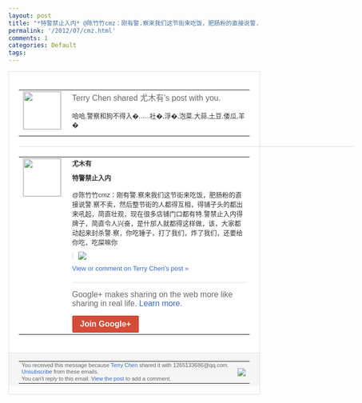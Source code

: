 ```yaml
---
layout: post
title: "*特警禁止入内* @陈竹竹cmz：刚有警.察来我们这节街来吃饭，肥肠粉的直接说警..."
permalink: '/2012/07/cmz.html'
comments: 1
categories: Default
tags: 
---
```

<div style="border:solid 1px #dfdfdf;color:#686868;font:13px Arial"><div style="background-color:#fff;padding:20px;"><table cellpadding="0" cellspacing="0"><tr><td style="padding-right:15px;vertical-align:top"><a href="https://plus.google.com/_/notifications/emlink?emrecipient=109554455967099403328&amp;emid=CLDt5ua0_bACFYYC3AodiGgAAA&amp;path=%2F108643996575278738906&amp;dt=1341315280915&amp;uob=8"><img height="75" src="https://lh3.googleusercontent.com/-KKRGTyJ5Bl0/AAAAAAAAAAI/AAAAAAAAEEY/jllxqER5dCk/s75-c-k-a/photo.jpg" style="border:solid 1px #cccccc;" width="75"/></a></td><td style="width:578px;color:#333;font:13px Arial;vertical-align:top;"><div style="color:#686868;font:16px Arial;;padding-bottom:15px">Terry Chen shared 尤木有's post with you.</div><div style="padding-bottom:10px">哈哈,警察和狗不得入�......社�,<wbr/>浮�,泡菜,大蒜,土豆,倭瓜,羊�</div></td></tr></table><div style="margin:20px 0;border-bottom:solid 1px #dfdfdf;width:670px;"></div><table cellpadding="0" cellspacing="0"><tr><td style="padding-right:15px;vertical-align:top"><a href="https://plus.google.com/_/notifications/emlink?emrecipient=109554455967099403328&amp;emid=CLDt5ua0_bACFYYC3AodiGgAAA&amp;path=%2F116443978913077338683&amp;dt=1341315280915&amp;uob=8"><img height="75" src="https://lh6.googleusercontent.com/-0snWpYqP4Gs/AAAAAAAAAAI/AAAAAAAACkY/rnCWVTlPdUE/s75-c-k-a/photo.jpg" style="border:solid 1px #cccccc;" width="75"/></a></td><td style="width:578px;color:#333;font:13px Arial;vertical-align:top;"><div style="font-weight:bold;padding-bottom:10px">尤木有</div><div style="padding-bottom:10px"><b>特警禁止入内</b><br/><br/>@陈竹竹cmz：刚有警.察来<wbr/>我们这节街来吃饭，肥肠粉的直接说警.察不<wbr/>卖，然后整节街的人都得互相，得铺子头的都<wbr/>出来吼起，简直壮观，现在很多店铺门口都有<wbr/>特.警禁止入内得牌子，简直令人兴奋，是什<wbr/>邡人就都得这样做，该，大家都动起来封杀警<wbr/>.察，你吃锤子，打了我们，炸了我们，还要<wbr/>给你吃，吃屎嘛你</div><div style="margin-bottom:10px;padding-left:10px; border-left:2px solid #EAEAEA"><span style="margin-right:5px"><a href="https://plus.google.com/_/notifications/emlink?emrecipient=109554455967099403328&amp;emid=CLDt5ua0_bACFYYC3AodiGgAAA&amp;path=%2F108643996575278738906%2Fposts%2FJdy717mvmhH%3Fgpinv%3DAMIXal-w6bJJ8j320AhuZdRXZOU65hDZ_3kAWBuY3XytfH7uiYoB4ibqPis7yJ3KcCGZjipN2okO8DhpBRUxYIgFFs9iZAgidd2h7ghDZhIy6K6nWHv_GXY&amp;dt=1341315280915&amp;uob=8" style="zSoyz;"><img border="0" src="https://lh3.googleusercontent.com/-OztlmXIV7QE/T_LFl63tgGI/AAAAAAABReg/R-fCfbx1UY8/h120/000.jpg" style="max-height:200px;max-width:275px"/></a></span></div><a href="https://plus.google.com/_/notifications/emlink?emrecipient=109554455967099403328&amp;emid=CLDt5ua0_bACFYYC3AodiGgAAA&amp;path=%2F108643996575278738906%2Fposts%2FJdy717mvmhH%3Fgpinv%3DAMIXal-w6bJJ8j320AhuZdRXZOU65hDZ_3kAWBuY3XytfH7uiYoB4ibqPis7yJ3KcCGZjipN2okO8DhpBRUxYIgFFs9iZAgidd2h7ghDZhIy6K6nWHv_GXY&amp;dt=1341315280915&amp;uob=8" style="color:#3366CC;text-decoration:none;">View or comment on Terry Chen's post »</a><div style="margin-top:20px;border-top:solid 1px #dfdfdf"><div style="padding:15px 0;color:#686868;font:16px Arial;">Google+ makes sharing on the web more like sharing in real life. <a href="http://www.google.com/+/learnmore/" style="color:#3366CC;text-decoration:none;">Learn more</a>.</div><a href="https://plus.google.com/_/notifications/emlink?emrecipient=109554455967099403328&amp;emid=CLDt5ua0_bACFYYC3AodiGgAAA&amp;path=%2F%3Fgpinv%3DAMIXal-w6bJJ8j320AhuZdRXZOU65hDZ_3kAWBuY3XytfH7uiYoB4ibqPis7yJ3KcCGZjipN2okO8DhpBRUxYIgFFs9iZAgidd2h7ghDZhIy6K6nWHv_GXY&amp;dt=1341315280915&amp;uob=8" style="display:inline-block;padding:7px 15px;background-color:#d44b38; color:#fff;font-size:16px; font-weight:bold;border-radius:2px;-webkit-border-radius:2px; -moz-border-radius:2px;border:solid 1px #c43b28; white-space:nowrap;text-decoration:none">Join Google+</a></div></td></tr></table></div><div style="border-top:solid 1px #dfdfdf;padding:0 20px; background-color:#f5f5f5"><table cellpadding="0" cellspacing="0" style="height:50px"><tbody><tr><td style="vertical-align:middle;width:100%; color:#636363;font:11px Arial; line-height:120%">You received this message because <a href="https://plus.google.com/_/notifications/emlink?emrecipient=109554455967099403328&amp;emid=CLDt5ua0_bACFYYC3AodiGgAAA&amp;path=%2F108643996575278738906%3Fgpinv%3DAMIXal-w6bJJ8j320AhuZdRXZOU65hDZ_3kAWBuY3XytfH7uiYoB4ibqPis7yJ3KcCGZjipN2okO8DhpBRUxYIgFFs9iZAgidd2h7ghDZhIy6K6nWHv_GXY&amp;dt=1341315280915&amp;uob=8" style="color:#3366CC;text-decoration:none;">Terry Chen</a> shared it with 1265133686@qq.com. <a href="https://plus.google.com/_/notifications/emlink?emrecipient=109554455967099403328&amp;emid=CLDt5ua0_bACFYYC3AodiGgAAA&amp;path=%2F_%2Fnonplus%2Femailsettings%3Fgpinv%3DAMIXal-w6bJJ8j320AhuZdRXZOU65hDZ_3kAWBuY3XytfH7uiYoB4ibqPis7yJ3KcCGZjipN2okO8DhpBRUxYIgFFs9iZAgidd2h7ghDZhIy6K6nWHv_GXY%26est%3DADH5u8UAAeyu2aHWkV2MzHZTjM41AnCPzDdjAbLcrJM2v92OcCZw_QkeRSBYjNzzbRAw5INhK0-vctqBuNwoes_AEMPfjGw1JRifUqUPpA1a3VuFWyeEd-KJlxCXbEW1iJj01V-kJE7P&amp;dt=1341315280915&amp;uob=8" style="color:#3366CC;text-decoration:none;">Unsubscribe</a> from these emails.<br/>You can't reply to this email. <a href="https://plus.google.com/_/notifications/emlink?emrecipient=109554455967099403328&amp;emid=CLDt5ua0_bACFYYC3AodiGgAAA&amp;path=%2F108643996575278738906%2Fposts%2FJdy717mvmhH%3Fgpinv%3DAMIXal-w6bJJ8j320AhuZdRXZOU65hDZ_3kAWBuY3XytfH7uiYoB4ibqPis7yJ3KcCGZjipN2okO8DhpBRUxYIgFFs9iZAgidd2h7ghDZhIy6K6nWHv_GXY&amp;dt=1341315280915&amp;uob=8" style="color:#3366CC;text-decoration:none;">View the post</a> to add a comment.<br/></td><td><img src="https://ssl.gstatic.com/s2/oz/images/notifications/logo/google-plus-6617a72bb36cc548861652780c9e6ff1.png"/></td></tr></tbody></table></div></div>